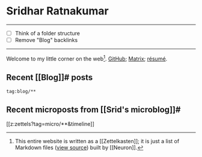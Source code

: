 # Sridhar Ratnakumar

---

- [ ] Think of a folder structure
- [ ] Remove "Blog" backlinks

---

Welcome to my little corner on the web[^z]. [GitHub](https://github.com/srid); [Matrix](https://matrix.to/#/@srid:matrix.org); [résumé][resume].

[^z]: This entire website is written as a [[Zettelkasten]]; it is just a list of Markdown files ([view source](https://github.com/srid/notes.srid.ca)) built by [[Neuron]].

[avatar]: https://srid.keybase.pub/me.jpeg
[resume]: https://srid.keybase.pub/resume.pdf

## Recent [[Blog]]# posts

```query {.timeline}
tag:blog/**
```

## Recent microposts from [[Srid's microblog]]# <a href="microblog.xml" aria-label="Microblog Atom feed"><i class="rss icon"></i></a>

[[z:zettels?tag=micro/**&timeline]]
